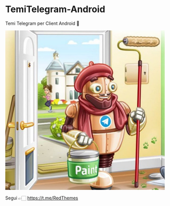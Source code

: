 # TemiTelegram-Android

Temi Telegram per Client Android  📱

![themes](assets/themes.jpg)

Segui 👉🏻 https://t.me/RedThemes
